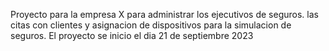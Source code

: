 Proyecto para la empresa X para administrar los ejecutivos de seguros. las citas con clientes y asignacion de dispositivos para la simulacion de seguros.
El proyecto se inicio el dia 21 de septiembre 2023
